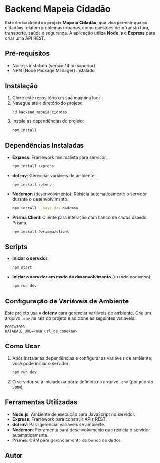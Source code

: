 # Backend Mapeia Cidadão

Este é o backend do projeto **Mapeia Cidadão**, que visa permitir que os cidadãos relatem problemas urbanos, como questões de infraestrutura, transporte, saúde e segurança. A aplicação utiliza **Node.js** e **Express** para criar uma API REST.

## Pré-requisitos

- Node.js instalado (versão 14 ou superior)
- NPM (Node Package Manager) instalado

## Instalação

1. Clone este repositório em sua máquina local.
2. Navegue até o diretório do projeto:
   ```sh
   cd backend_mapeia_cidadao
   ```
3. Instale as dependências do projeto:
   ```sh
   npm install
   ```

## Dependências Instaladas

- **Express**: Framework minimalista para servidor.
  ```sh
  npm install express
  ```
- **dotenv**: Gerenciar variáveis de ambiente.
  ```sh
  npm install dotenv
  ```
- **Nodemon** (desenvolvimento): Reinicia automaticamente o servidor durante o desenvolvimento.
  ```sh
  npm install --save-dev nodemon
  ```
- **Prisma Client**: Cliente para interação com banco de dados usando Prisma.
  ```sh
  npm install @prisma/client
  ```

## Scripts

- **Iniciar o servidor**:
  ```sh
  npm start
  ```
- **Iniciar o servidor em modo de desenvolvimento** (usando nodemon):
  ```sh
  npm run dev
  ```

## Configuração de Variáveis de Ambiente

Este projeto usa o **dotenv** para gerenciar variáveis de ambiente. Crie um arquivo `.env` na raiz do projeto e adicione as seguintes variáveis:

```
PORT=3000
DATABASE_URL=<sua_url_de_conexao>
```

## Como Usar

1. Após instalar as dependências e configurar as variáveis de ambiente, você pode iniciar o servidor:
   ```sh
   npm run dev
   ```
2. O servidor será iniciado na porta definida no arquivo `.env` (por padrão `5000`).

## Ferramentas Utilizadas

- **Node.js**: Ambiente de execução para JavaScript no servidor.
- **Express**: Framework para construir APIs REST.
- **dotenv**: Para gerenciar variáveis de ambiente.
- **Nodemon**: Ferramenta para desenvolvimento que reinicia o servidor automaticamente.
- **Prisma**: ORM para gerenciamento de banco de dados.

## Autor

